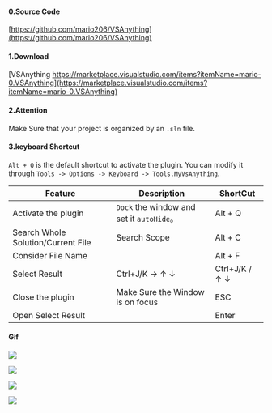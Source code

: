 
#### 0.Source Code 
[https://github.com/mario206/VSAnything](https://github.com/mario206/VSAnything)

#### 1.Download

[VSAnything https://marketplace.visualstudio.com/items?itemName=mario-0.VSAnything](https://marketplace.visualstudio.com/items?itemName=mario-0.VSAnything)

#### 2.Attention

Make Sure that your project is organized by an `.sln` file.

#### 3.keyboard Shortcut
`Alt + Q` is the default shortcut to activate the plugin.
You can modify it through `Tools -> Options -> Keyboard -> Tools.MyVsAnything`.

Feature|Description|ShortCut
----| ----| ----
Activate the plugin | `Dock` the window and set it `autoHide`。| Alt + Q
Search Whole Solution/Current File| Search Scope | Alt + C
Consider File Name| |Alt + F 
Select Result | Ctrl+J/K  -> ↑  ↓  | Ctrl+J/K /  ↑ ↓
Close the plugin|Make Sure the Window is on focus|ESC
Open Select Result| |Enter


#### Gif 

![](http://afb798cb.wiz03.com/share/resources/3dd882bf-b2d1-4107-9e32-24c5946fda15/index_files/a996f440dc45308c7ce87656f560a833.gif)

![](http://afb798cb.wiz03.com/share/resources/3dd882bf-b2d1-4107-9e32-24c5946fda15/index_files/6ab7d166a8627f16c3e34f272705d8d8.gif)

![](http://afb798cb.wiz03.com/share/resources/3dd882bf-b2d1-4107-9e32-24c5946fda15/index_files/a81c954389b2e5354be83a8a04cde969.gif)

![](http://afb798cb.wiz03.com/share/resources/3dd882bf-b2d1-4107-9e32-24c5946fda15/index_files/autohide.gif)
